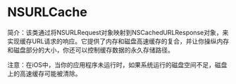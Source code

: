 # NSURLCache

简介：该类通过将NSURLRequest对象映射到NSCachedURLResponse对象，来实现缓存URL请求的响应。它提供了内存和磁盘高速缓存的复合，并让你操纵内存和磁盘部分的大小，你还可以控制缓存数据的永久存储路径。

注意：在iOS中，当你的应用程序未运行时，如果系统运行的磁盘空间不足，磁盘上的高速缓存可能被清除。